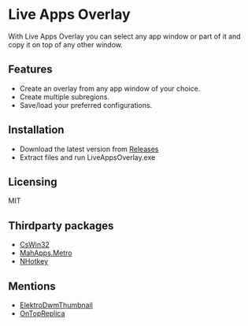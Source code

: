 # Live Apps Overlay

With Live Apps Overlay you can select any app window or part of it and copy it on top of any other window.

## Features

- Create an overlay from any app window of your choice.
- Create multiple subregions.
- Save/load your preferred configurations.

## Installation

- Download the latest version from [Releases](https://github.com/josdemmers/LiveAppsOverlay/releases)
- Extract files and run LiveAppsOverlay.exe

## Licensing

MIT

## Thirdparty packages

- [CsWin32](https://github.com/microsoft/CsWin32)
- [MahApps.Metro](https://github.com/MahApps/MahApps.Metro)
- [NHotkey](https://github.com/thomaslevesque/NHotkey)

## Mentions

- [ElektroDwmThumbnail](https://github.com/ElektroStudios/DWM-Desktop-Window-Manager-Thumbnail-User-Control-for-.NET)
- [OnTopReplica](https://github.com/LorenzCK/OnTopReplica)
